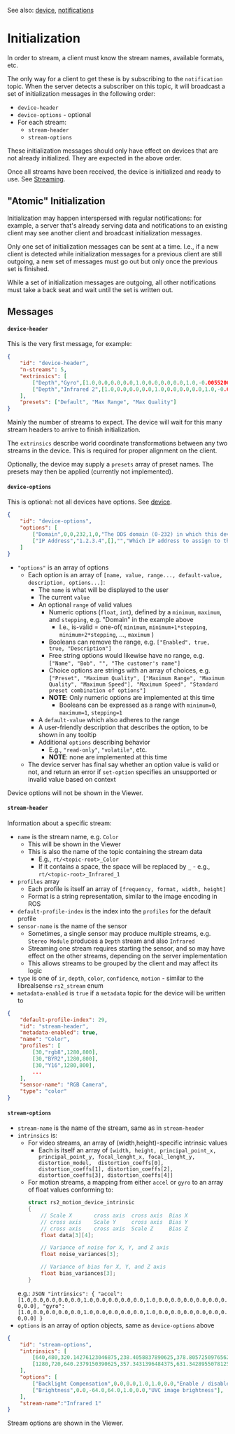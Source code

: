 
See also: [device](device.md), [notifications](notifications.md)


# Initialization

In order to stream, a client must know the stream names, available formats, etc.

The only way for a client to get these is by subscribing to the `notification` topic. When the server detects a subscriber on this topic, it will broadcast a set of initialization messages in the following order:

- `device-header`
- `device-options` - optional
- For each stream:
    - `stream-header`
    - `stream-options`

These initialization messages should only have effect on devices that are not already initialized. They are expected in the above order.

Once all streams have been received, the device is initialized and ready to use. See [Streaming](streaming.md).


## "Atomic" Initialization


Initialization may happen interspersed with regular notifications: for example, a server that's already serving data and notifications to an existing client may see another client and broadcast initialization messages.

Only one set of initialization messages can be sent at a time. I.e., if a new client is detected while initialization messages for a previous client are still outgoing, a new set of messages must go out but only once the previous set is finished.

While a set of initialization messages are outgoing, all other notifications must take a back seat and wait until the set is written out.


## Messages


#### `device-header`

This is the very first message, for example:

```JSON
{
    "id": "device-header",
    "n-streams": 5,
    "extrinsics": [
        ["Depth","Gyro",[1.0,0.0,0.0,0.0,1.0,0.0,0.0,0.0,1.0,-0.005520000122487545,0.005100000184029341,0.011739999987185001]]
        ["Depth","Infrared 2",[1.0,0.0,0.0,0.0,1.0,0.0,0.0,0.0,1.0,-0.04986396059393883,0.0,0.0]]
    ],
    "presets": ["Default", "Max Range", "Max Quality"]
}
```

Mainly the number of streams to expect. The device will wait for this many stream headers to arrive to finish initialization.

The `extrinsics` describe world coordinate transformations between any two streams in the device. This is required for proper alignment on the client.

Optionally, the device may supply a `presets` array of preset names. The presets may then be applied (currently not implemented).


#### `device-options`

This is optional: not all devices have options. See [device](device.md).

```JSON
{
    "id": "device-options",
    "options": [
        ["Domain",0,0,232,1,0,"The DDS domain (0-232) in which this device will be discovered"],
        ["IP Address","1.2.3.4",[],"","Which IP address to assign to the device; if empty, DHCP will be used"]
    ]
}
```

* `"options"` is an array of options
    * Each option is an array of `[name, value, range..., default-value, description, options...]`:
        * The `name` is what will be displayed to the user
        * The current `value`
        * An optional `range` of valid values
            * Numeric options (`float`, `int`), defined by a `minimum`, `maximum`, and `stepping`, e.g. "Domain" in the example above
                * I.e., is-valid = one-of( `minimum`, `minimum+1*stepping`, `minimum+2*stepping`, ..., `maximum` )
            * Booleans can remove the range, e.g. `["Enabled", true, true, "Description"]`
            * Free string options would likewise have no range, e.g. `["Name", "Bob", "", "The customer's name"]`
            * Choice options are strings with an array of choices, e.g. `["Preset", "Maximum Quality", ["Maximum Range", "Maximum Quality", "Maximum Speed"], "Maximum Speed", "Standard preset combination of options"]`
            * **NOTE**: Only numeric options are implemented at this time
                * Booleans can be expressed as a range with `minimum=0`, `maximum=1`, `stepping=1`
        * A `default-value` which also adheres to the range
        * A user-friendly description that describes the option, to be shown in any tooltip
        * Additional `options` describing behavior
            * E.g., `"read-only"`, `"volatile"`, etc.
            * **NOTE**: none are implemented at this time
    * The device server has final say whether an option value is valid or not, and return an error if `set-option` specifies an unsupported or invalid value based on context

Device options will not be shown in the Viewer.


#### `stream-header`

Information about a specific stream:
- `name` is the stream name, e.g. `Color`
    - This will be shown in the Viewer
    - This is also the name of the topic containing the stream data
        - E.g., `rt/<topic-root>_Color`
        - If it contains a space, the space will be replaced by `_` - e.g., `rt/<topic-root>_Infrared_1`
- `profiles` array
    - Each profile is itself an array of `[frequency, format, width, height]`
    - Format is a string representation, similar to the image encoding in ROS
- `default-profile-index` is the index into the `profiles` for the default profile
- `sensor-name` is the name of the sensor
    - Sometimes, a single sensor may produce multiple streams, e.g. `Stereo Module` produces a `Depth` stream and also `Infrared`
    - Streaming one stream requires starting the sensor, and so may have effect on the other streams, depending on the server implementation
    - This allows streams to be grouped by the client and may affect its logic
- `type` is one of `ir`, `depth`, `color`, `confidence`, `motion` - similar to the librealsense `rs2_stream` enum
- `metadata-enabled` is `true` if a `metadata` topic for the device will be written to


```JSON
{
    "default-profile-index": 29,
    "id": "stream-header",
    "metadata-enabled": true,
    "name": "Color",
    "profiles": [
        [30,"rgb8",1280,800],
        [30,"BYR2",1280,800],
        [30,"Y16",1280,800],
        ...
    ],
    "sensor-name": "RGB Camera",
    "type": "color"
}
```

#### `stream-options`

- `stream-name` is the name of the stream, same as in `stream-header`
- `intrinsics` is:
    - For video streams, an array of (width,height)-specific intrinsic values
        - Each is itself an array of `[width, height, principal_point_x, principal_point_y, focal_lenght_x, focal_lenght_y, distortion_model,  distortion_coeffs[0], distortion_coeffs[1], distortion_coeffs[2], distortion_coeffs[3], distortion_coeffs[4]]`
    - For motion streams, a mapping from either `accel` or `gyro` to an array of float values conforming to:
      ```C++
      struct rs2_motion_device_intrinsic
      {
          // Scale X       cross axis  cross axis  Bias X
          // cross axis    Scale Y     cross axis  Bias Y
          // cross axis    cross axis  Scale Z     Bias Z
          float data[3][4];

          // Variance of noise for X, Y, and Z axis
          float noise_variances[3];  

          // Variance of bias for X, Y, and Z axis
          float bias_variances[3];   
      }
      ```
    e.g.:
      ```JSON
      "intrinsics": {
          "accel": [1.0,0.0,0.0,0.0,0.0,1.0,0.0,0.0,0.0,0.0,1.0,0.0,0.0,0.0,0.0,0.0,0.0,0.0],
          "gyro": [1.0,0.0,0.0,0.0,0.0,1.0,0.0,0.0,0.0,0.0,1.0,0.0,0.0,0.0,0.0,0.0,0.0,0.0]
      }
      ```
- `options` is an array of option objects, same as `device-options` above

```JSON
{
    "id": "stream-options",
    "intrinsics": [
        [640,480,320.14276123046875,238.4058837890625,378.80572509765625,378.80572509765625,4,0.0,0.0,0.0,0.0,0.0],
        [1280,720,640.2379150390625,357.3431396484375,631.3428955078125,631.3428955078125,4,0.0,0.0,0.0,0.0,0.0]
    ],
    "options": [
        ["Backlight Compensation",0.0,0.0,1.0,1.0,0.0,"Enable / disable backlight compensation"],
        ["Brightness",0.0,-64.0,64.0,1.0,0.0,"UVC image brightness"],
    ],
    "stream-name":"Infrared 1"
}
```

Stream options are shown in the Viewer.
